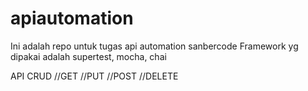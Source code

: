 # apiautomation
Ini adalah repo untuk tugas api automation sanbercode
Framework yg dipakai adalah supertest, mocha, chai


API CRUD
//GET
//PUT
//POST
//DELETE